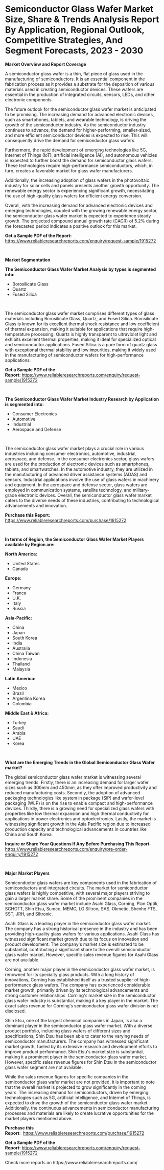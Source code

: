 <p><h1>Semiconductor Glass Wafer Market Size, Share & Trends Analysis Report By Application, Regional Outlook, Competitive Strategies, And Segment Forecasts, 2023 - 2030</h1></p><p><strong>Market Overview and Report Coverage</strong></p>
<p><p>A semiconductor glass wafer is a thin, flat piece of glass used in the manufacturing of semiconductors. It is an essential component in the fabrication process as it provides a substrate for the deposition of various materials used in creating semiconductor devices. These wafers are essential in the production of integrated circuits, sensors, LEDs, and other electronic components.</p><p>The future outlook for the semiconductor glass wafer market is anticipated to be promising. The increasing demand for advanced electronic devices, such as smartphones, tablets, and wearable technology, is driving the growth of the semiconductor industry. As the semiconductor industry continues to advance, the demand for higher-performing, smaller-sized, and more efficient semiconductor devices is expected to rise. This will consequently drive the demand for semiconductor glass wafers.</p><p>Furthermore, the rapid development of emerging technologies like 5G, Internet of Things (IoT), artificial intelligence (AI), and autonomous vehicles is expected to further boost the demand for semiconductor glass wafers. These technologies require high-performance semiconductors, which, in turn, creates a favorable market for glass wafer manufacturers.</p><p>Additionally, the increasing adoption of glass wafers in the photovoltaic industry for solar cells and panels presents another growth opportunity. The renewable energy sector is experiencing significant growth, necessitating the use of high-quality glass wafers for efficient energy conversion.</p><p>Overall, with the increasing demand for advanced electronic devices and emerging technologies, coupled with the growing renewable energy sector, the semiconductor glass wafer market is expected to experience steady growth. The projected compound annual growth rate (CAGR) of 5.2% during the forecasted period indicates a positive outlook for this market.</p></p>
<p><strong>Get a Sample PDF of the Report:</strong> <a href="https://www.reliableresearchreports.com/enquiry/request-sample/1915272">https://www.reliableresearchreports.com/enquiry/request-sample/1915272</a></p>
<p>&nbsp;</p>
<p><strong>Market Segmentation</strong></p>
<p><strong>The Semiconductor Glass Wafer Market Analysis by types is segmented into:</strong></p>
<p><ul><li>Borosilicate Glass</li><li>Quartz</li><li>Fused Silica</li></ul></p>
<p>&nbsp;</p>
<p><p>The semiconductor glass wafer market comprises different types of glass materials including Borosilicate Glass, Quartz, and Fused Silica. Borosilicate Glass is known for its excellent thermal shock resistance and low coefficient of thermal expansion, making it suitable for applications that require high-temperature processing. Quartz is highly transparent to ultraviolet light and exhibits excellent thermal properties, making it ideal for specialized optical and semiconductor applications. Fused Silica is a pure form of quartz glass with exceptional thermal stability and low impurities, making it widely used in the manufacturing of semiconductor wafers for high-performance applications.</p></p>
<p><strong>Get a Sample PDF of the Report:</strong>&nbsp;<a href="https://www.reliableresearchreports.com/enquiry/request-sample/1915272">https://www.reliableresearchreports.com/enquiry/request-sample/1915272</a></p>
<p>&nbsp;</p>
<p><strong>The Semiconductor Glass Wafer Market Industry Research by Application is segmented into:</strong></p>
<p><ul><li>Consumer Electronics</li><li>Automotive</li><li>Industrial</li><li>Aerospace and Defense</li></ul></p>
<p>&nbsp;</p>
<p><p>The semiconductor glass wafer market plays a crucial role in various industries including consumer electronics, automotive, industrial, aerospace, and defense. In the consumer electronics sector, glass wafers are used for the production of electronic devices such as smartphones, tablets, and smartwatches. In the automotive industry, they are utilized in the manufacturing of advanced driver assistance systems (ADAS) and sensors. Industrial applications involve the use of glass wafers in machinery and equipment. In the aerospace and defense sector, glass wafers are employed in communication systems, satellite technology, and military-grade electronic devices. Overall, the semiconductor glass wafer market caters to the diverse needs of these industries, contributing to technological advancements and innovation.</p></p>
<p><strong>Purchase this Report:</strong>&nbsp; <a href="https://www.reliableresearchreports.com/purchase/1915272">https://www.reliableresearchreports.com/purchase/1915272</a></p>
<p>&nbsp;</p>
<p><strong>In terms of Region, the Semiconductor Glass Wafer Market Players available by Region are:</strong></p>
<p>
    <p> <strong> North America: </strong>
        <ul>
            <li>United States</li>
            <li>Canada</li>
        </ul>
        </p> 
    <p> <strong> Europe: </strong>
        <ul>
            <li>Germany</li>
            <li>France</li>
            <li>U.K.</li>
            <li>Italy</li>
            <li>Russia</li>
        </ul>
        </p> 
    <p> <strong> Asia-Pacific: </strong>
        <ul>
            <li>China</li>
            <li>Japan</li>
            <li>South Korea</li>
            <li>India</li>
            <li>Australia</li>
            <li>China Taiwan</li>
            <li>Indonesia</li>
            <li>Thailand</li>
            <li>Malaysia</li>
        </ul>
        </p> 
    <p> <strong> Latin America: </strong>
        <ul>
            <li>Mexico</li>
            <li>Brazil</li>
            <li>Argentina Korea</li>
            <li>Colombia</li>
        </ul>
        </p> 
    <p> <strong> Middle East & Africa: </strong>
        <ul>
            <li>Turkey</li>
            <li>Saudi</li>
            <li>Arabia</li>
            <li>UAE</li>
            <li>Korea</li>
        </ul>
    </p>
    </p>
<p>&nbsp;</p>
<p><strong>What are the Emerging Trends in the Global Semiconductor Glass Wafer market?</strong></p>
<p><p>The global semiconductor glass wafer market is witnessing several emerging trends. Firstly, there is an increasing demand for larger wafer sizes such as 300mm and 450mm, as they offer improved productivity and reduced manufacturing costs. Secondly, the adoption of advanced packaging technologies like system in package (SiP) and wafer-level packaging (WLP) is on the rise to enable compact and high-performance devices. Thirdly, there is a growing need for specialized glass wafers with properties like low thermal expansion and high thermal conductivity for applications in power electronics and optoelectronics. Lastly, the market is witnessing significant growth in the Asia Pacific region due to increased production capacity and technological advancements in countries like China and South Korea.</p></p>
<p><strong>Inquire or Share Your Questions If Any Before Purchasing This Report</strong>- <a href="https://www.reliableresearchreports.com/enquiry/pre-order-enquiry/1915272">https://www.reliableresearchreports.com/enquiry/pre-order-enquiry/1915272</a></p>
<p>&nbsp;</p>
<p><strong>Major Market Players</strong></p>
<p><p>Semiconductor glass wafers are key components used in the fabrication of semiconductors and integrated circuits. The market for semiconductor glass wafers is highly competitive, with several major players striving to gain a larger market share. Some of the prominent companies in the semiconductor glass wafer market include Asahi Glass, Corning, Plan Optik, SCHOTT, Shin Etsu, Sumco, MEMC, LG Siltron, SAS, Okmetic, Shenhe FTS, SST, JRH, and Siltronic.</p><p>Asahi Glass is a leading player in the semiconductor glass wafer market. The company has a strong historical presence in the industry and has been providing high-quality glass wafers for various applications. Asahi Glass has witnessed significant market growth due to its focus on innovation and product development. The company's market size is estimated to be substantial, contributing a significant share to the overall semiconductor glass wafer market. However, specific sales revenue figures for Asahi Glass are not available.</p><p>Corning, another major player in the semiconductor glass wafer market, is renowned for its specialty glass products. With a long history of innovations, Corning has established itself as a trusted supplier of high-performance glass wafers. The company has experienced considerable market growth, primarily driven by its technological advancements and strong customer relationships. Corning's market size in the semiconductor glass wafer industry is substantial, making it a key player in the market. The exact sales revenue for Corning's semiconductor glass wafer division is not disclosed.</p><p>Shin Etsu, one of the largest chemical companies in Japan, is also a dominant player in the semiconductor glass wafer market. With a diverse product portfolio, including glass wafers of different sizes and specifications, Shin Etsu has been able to cater to the varying needs of semiconductor manufacturers. The company has witnessed significant market growth, fueled by its extensive research and development efforts to improve product performance. Shin Etsu's market size is substantial, making it a prominent player in the semiconductor glass wafer market. However, specific sales revenue figures for Shin Etsu in the semiconductor glass wafer segment are not available.</p><p>While the sales revenue figures for specific companies in the semiconductor glass wafer market are not provided, it is important to note that the overall market is projected to grow significantly in the coming years. The increasing demand for semiconductors, driven by emerging technologies such as 5G, artificial intelligence, and Internet of Things, is expected to drive the growth of the semiconductor glass wafer market. Additionally, the continuous advancements in semiconductor manufacturing processes and materials are likely to create lucrative opportunities for the market players mentioned above.</p></p>
<p><strong>Purchase this Report:</strong>&nbsp;&nbsp;<a href="https://www.reliableresearchreports.com/purchase/1915272">https://www.reliableresearchreports.com/purchase/1915272</a></p>
<p></p>
<p><strong>Get a Sample PDF of the Report:</strong>&nbsp;<a href="https://www.reliableresearchreports.com/enquiry/request-sample/1915272">https://www.reliableresearchreports.com/enquiry/request-sample/1915272</a></p>
<p>Check more reports on https://www.reliableresearchreports.com/</p>